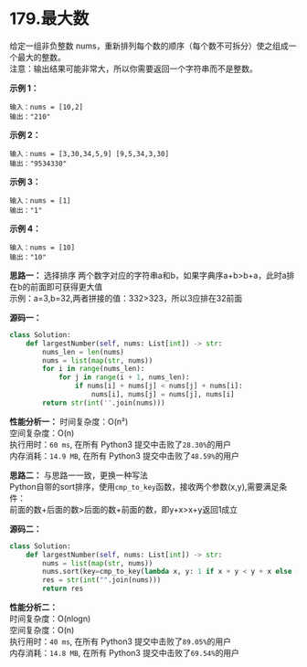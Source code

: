 # 179.最大数 

给定一组非负整数 nums，重新排列每个数的顺序（每个数不可拆分）使之组成一个最大的整数。  
注意：输出结果可能非常大，所以你需要返回一个字符串而不是整数。

**示例 1：**  
```code
输入：nums = [10,2]
输出："210"
```

**示例 2：**  
```code
输入：nums = [3,30,34,5,9] [9,5,34,3,30]
输出："9534330"
```

**示例 3：**  
```code
输入：nums = [1]
输出："1"
```

**示例 4：**  
```code
输入：nums = [10]
输出："10"
```

**思路一：**
选择排序
两个数字对应的字符串a和b，如果字典序a+b>b+a，此时a排在b的前面即可获得更大值  
示例：a=3,b=32,两者拼接的值：332>323，所以3应排在32前面

**源码一：**
```python
class Solution:
    def largestNumber(self, nums: List[int]) -> str:
        nums_len = len(nums)
        nums = list(map(str, nums))
        for i in range(nums_len):
            for j in range(i + 1, nums_len):
                if nums[i] + nums[j] < nums[j] + nums[i]:
                    nums[i], nums[j] = nums[j], nums[i]
        return str(int(''.join(nums)))
```
**性能分析一：**
时间复杂度：O(n²)  
空间复杂度：O(n)  
执行用时：`60 ms`, 在所有 Python3 提交中击败了`28.30%`的用户  
内存消耗：`14.9 MB`, 在所有 Python3 提交中击败了`48.59%`的用户

**思路二：**
与思路一一致，更换一种写法  
Python自带的sort排序，使用`cmp_to_key`函数，接收两个参数(x,y),需要满足条件：  
前面的数+后面的数>后面的数+前面的数，即y+x>x+y返回1成立

**源码二：**
```python
class Solution:
    def largestNumber(self, nums: List[int]) -> str:
        nums = list(map(str, nums))
        nums.sort(key=cmp_to_key(lambda x, y: 1 if x + y < y + x else -1))
        res = str(int("".join(nums)))
        return res
```
**性能分析二：**  
时间复杂度：O(nlogn)  
空间复杂度：O(n)  
执行用时：`40 ms`, 在所有 Python3 提交中击败了`89.05%`的用户  
内存消耗：`14.8 MB`, 在所有 Python3 提交中击败了`69.54%`的用户
